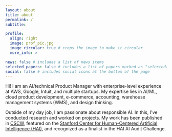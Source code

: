 ```yaml
---
layout: about
title: about
permalink: /
subtitle:

profile:
  align: right
  image: prof_pic.jpg
  image_circular: true # crops the image to make it circular
  more_info: >

news: false # includes a list of news items
selected_papers: false # includes a list of papers marked as "selected={true}"
social: false # includes social icons at the bottom of the page
---
```


Hi! I am an AI/technical Product Manager with enterprise-level experience at AWS, Google, Intuit, and multiple startups. My expertise lies in AI/ML, cloud product development, e-commerce, accounting, warehouse management systems (WMS), and design thinking.

Outside of my day job, I am passionate about responsible AI. In this, I've conducted research and worked on projects. My work has been published in [CSCW](https://dl.acm.org/conference/cscw), featured on the [Stanford Center for Human-Centered Artificial Intelligence (HAI)](https://hai.stanford.edu/), and recognized as a finalist in the HAI AI Audit Challenge.
